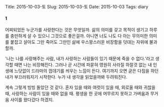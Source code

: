 Title: 2015-10-03-토
Slug: 2015-10-03-토
Date: 2015-10-03
Tags: diary

#### 1
어찌되었든 누군가를 사랑한다는 것은 무엇일까. 삶의 의미를 갖고 목적이 생기고 하루를 충만하게 살 수 있으니 그것으로 좋은걸까. 아니면 너도 나도 다 아는 무의미한 의미를 붙잡고 살아도 그만 죽어도 그만인 삶에 우스꽝스러운 비장함을 덧대는 자위에 불과할까.

'나는 나를 사랑해주는 사람, 내가 사랑하는 사람들이 있기 때문에 죽을 수 없다.'라고 생각할 때면 나는 비장해진다. 그러나 곧 시간에 파묻혀 영원히 사라질 하잘것 없는 내 인생에 느닷없이 드라마의 껍데기를 씌우는 느낌이 든다. 여기까지 오면 굳은 다짐을 하던 내가 부끄러워지기 시작한다. 누가 내 생각을 읽었을까봐 두려워진다.

계속 그렇게 빙빙 돌았던 것 같다. 혼자 있을 때와 여럿이 있을 때, 외로울 때와 귀찮을 때, 사랑하는 사람이 있을 때와 없을 때. 평생을 한 곳에 머무르지 못하고 가벼움과 무거움 사이를 왔다갔다 하겠지.